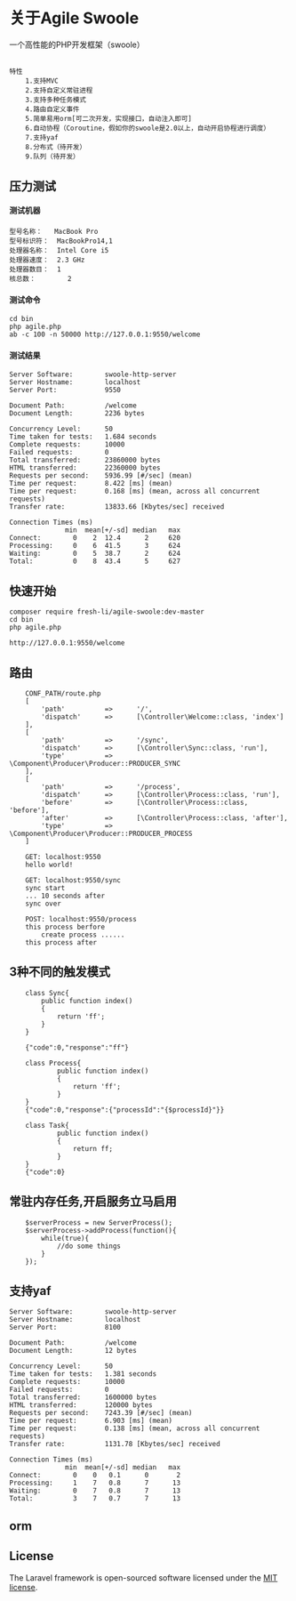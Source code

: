# 关于Agile Swoole

一个高性能的PHP开发框架（swoole）

##
    特性
        1.支持MVC
        2.支持自定义常驻进程
        3.支持多种任务模式
        4.路由自定义事件
        5.简单易用orm[可二次开发，实现接口，自动注入即可]
        6.自动协程（Coroutine，假如你的swoole是2.0以上，自动开启协程进行调度）
        7.支持yaf
        8.分布式（待开发）
        9.队列（待开发）
        
## 压力测试

#### 测试机器
     
    型号名称：	MacBook Pro
    型号标识符：	MacBookPro14,1
    处理器名称：	Intel Core i5
    处理器速度：	2.3 GHz
    处理器数目：	1
    核总数：	    2

    
#### 测试命令

    cd bin
    php agile.php
    ab -c 100 -n 50000 http://127.0.0.1:9550/welcome
    
#### 测试结果

```
Server Software:        swoole-http-server
Server Hostname:        localhost
Server Port:            9550

Document Path:          /welcome
Document Length:        2236 bytes

Concurrency Level:      50
Time taken for tests:   1.684 seconds
Complete requests:      10000
Failed requests:        0
Total transferred:      23860000 bytes
HTML transferred:       22360000 bytes
Requests per second:    5936.99 [#/sec] (mean)
Time per request:       8.422 [ms] (mean)
Time per request:       0.168 [ms] (mean, across all concurrent requests)
Transfer rate:          13833.66 [Kbytes/sec] received

Connection Times (ms)
              min  mean[+/-sd] median   max
Connect:        0    2  12.4      2     620
Processing:     0    6  41.5      3     624
Waiting:        0    5  38.7      2     624
Total:          0    8  43.4      5     627
```   
        
## 快速开始

    composer require fresh-li/agile-swoole:dev-master
    cd bin
    php agile.php
    
    http://127.0.0.1:9550/welcome
	
## 路由

```
    CONF_PATH/route.php
    [
        'path'          =>      '/',
        'dispatch'      =>      [\Controller\Welcome::class, 'index']
    ],
    [
        'path'          =>      '/sync',
        'dispatch'      =>      [\Controller\Sync::class, 'run'],
        'type'          =>      \Component\Producer\Producer::PRODUCER_SYNC
    ],
    [
        'path'          =>      '/process',
        'dispatch'      =>      [\Controller\Process::class, 'run'],
        'before'        =>      [\Controller\Process::class, 'before'],
        'after'         =>      [\Controller\Process::class, 'after'],
        'type'          =>      \Component\Producer\Producer::PRODUCER_PROCESS
    ]
    
    GET: localhost:9550
    hello world!
    
    GET: localhost:9550/sync
    sync start
    ... 10 seconds after
    sync over
    
    POST: localhost:9550/process
    this process berfore
        create process ......
    this process after
```

## 3种不同的触发模式
```
    class Sync{
        public function index()
        {
            return 'ff';
        }
    }
    
    {"code":0,"response":"ff"}
    
    class Process{
            public function index()
            {
                return 'ff';
            }
    }
    {"code":0,"response":{"processId":"{$processId}"}}
    
    class Task{
            public function index()
            {
                return ff;
            }
    }
    {"code":0}
```

## 常驻内存任务,开启服务立马启用
    
```
    $serverProcess = new ServerProcess();
    $serverProcess->addProcess(function(){
        while(true){
            //do some things
        }
    });
```


## 支持yaf


```
Server Software:        swoole-http-server
Server Hostname:        localhost
Server Port:            8100

Document Path:          /welcome
Document Length:        12 bytes

Concurrency Level:      50
Time taken for tests:   1.381 seconds
Complete requests:      10000
Failed requests:        0
Total transferred:      1600000 bytes
HTML transferred:       120000 bytes
Requests per second:    7243.39 [#/sec] (mean)
Time per request:       6.903 [ms] (mean)
Time per request:       0.138 [ms] (mean, across all concurrent requests)
Transfer rate:          1131.78 [Kbytes/sec] received

Connection Times (ms)
              min  mean[+/-sd] median   max
Connect:        0    0   0.1      0       2
Processing:     1    7   0.8      7      13
Waiting:        0    7   0.8      7      13
Total:          3    7   0.7      7      13
```

## orm

## License

The Laravel framework is open-sourced software licensed under the [MIT license](https://opensource.org/licenses/MIT).